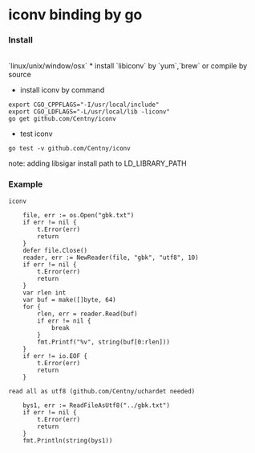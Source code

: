 iconv binding by go
======

### Install

<br/>
`linux/unix/window/osx`
* install `libiconv` by `yum`,`brew` or compile by source

* install iconv by command

```
export CGO_CPPFLAGS="-I/usr/local/include"
export CGO_LDFLAGS="-L/usr/local/lib -liconv"
go get github.com/Centny/iconv
```

* test iconv

```
go test -v github.com/Centny/iconv
```

note: adding libsigar install path to LD_LIBRARY_PATH


### Example

`iconv`

```
	file, err := os.Open("gbk.txt")
	if err != nil {
		t.Error(err)
		return
	}
	defer file.Close()
	reader, err := NewReader(file, "gbk", "utf8", 10)
	if err != nil {
		t.Error(err)
		return
	}
	var rlen int
	var buf = make([]byte, 64)
	for {
		rlen, err = reader.Read(buf)
		if err != nil {
			break
		}
		fmt.Printf("%v", string(buf[0:rlen]))
	}
	if err != io.EOF {
		t.Error(err)
		return
	}
```

`read all as utf8 (github.com/Centny/uchardet needed)`

```
	bys1, err := ReadFileAsUtf8("../gbk.txt")
	if err != nil {
		t.Error(err)
		return
	}
	fmt.Println(string(bys1))
```